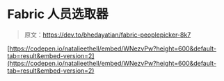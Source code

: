 # Fabric 人员选取器

> 原文：<https://dev.to/bhedayatian/fabric-peoplepicker-8k7>

[https://codepen.io/natalieethell/embed/WNezvPw?height=600&default-tab=result&embed-version=2](https://codepen.io/natalieethell/embed/WNezvPw?height=600&default-tab=result&embed-version=2)